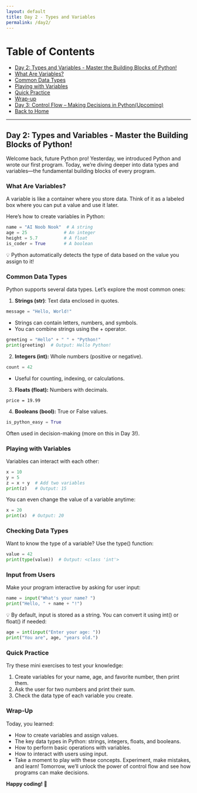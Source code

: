 ```yaml
---
layout: default
title: Day 2 - Types and Variables
permalink: /day2/
---
```


# Table of Contents
- [Day 2: Types and Variables - Master the Building Blocks of Python!](#Types-and-Variables)
- [What Are Variables?](#Variables)
- [Common Data Types](#Common-Data-Types)
- [Playing with Variables](#Playing-with-Variables)
- [Quick Practice](#practice)
- [Wrap-up](#Wrap-Up)
- [Day 3: Control Flow – Making Decisions in Python(Upcoming)](day3/)
- <a href="{{ site.baseurl }}/">Back to Home</a>

---
## Day 2: Types and Variables - Master the Building Blocks of Python!<a name="Types-and-Variables"></a>
Welcome back, future Python pro! Yesterday, we introduced Python and wrote our first program. Today, we’re diving deeper into data types and variables—the fundamental building blocks of every program.

### What Are Variables? <a name="Variables"></a>
A variable is like a container where you store data. Think of it as a labeled box where you can put a value and use it later.

Here’s how to create variables in Python:
```Python
name = "AI Noob Nook"  # A string
age = 25              # An integer
height = 5.7          # A float
is_coder = True       # A boolean
```

💡 Python automatically detects the type of data based on the value you assign to it!

### Common Data Types <a name="Common-Data-Types"></a>
Python supports several data types. Let’s explore the most common ones:

1. **Strings (str)**: Text data enclosed in quotes.

```python
message = "Hello, World!"
```

- Strings can contain letters, numbers, and symbols.
- You can combine strings using the + operator.

```python
greeting = "Hello" + " " + "Python!"
print(greeting)  # Output: Hello Python!
```

2. **Integers (int):** Whole numbers (positive or negative).
```python
count = 42
```
- Useful for counting, indexing, or calculations.

3. **Floats (float):** Numbers with decimals.
```pthon
price = 19.99
```

4. **Booleans (bool):** True or False values.
```python
is_python_easy = True
```

Often used in decision-making (more on this in Day 3!).

### Playing with Variables <a name="Playing-with-Variables"></a>
Variables can interact with each other:

```python
x = 10
y = 5
z = x + y  # Add two variables
print(z)   # Output: 15
```

You can even change the value of a variable anytime:

```python
x = 20
print(x)  # Output: 20
```

### Checking Data Types
Want to know the type of a variable? Use the type() function:
```python
value = 42
print(type(value))  # Output: <class 'int'>
```

### Input from Users
Make your program interactive by asking for user input:
```python
name = input("What's your name? ")
print("Hello, " + name + "!")
```

💡 By default, input is stored as a string. You can convert it using int() or float() if needed:

```python
age = int(input("Enter your age: "))
print("You are", age, "years old.")
```

### Quick Practice <a name="practice"></a>
Try these mini exercises to test your knowledge:

1. Create variables for your name, age, and favorite number, then print them.
2. Ask the user for two numbers and print their sum.
3. Check the data type of each variable you create.

### Wrap-Up <a name="Wrap-Up"></a>
Today, you learned:

- How to create variables and assign values.
- The key data types in Python: strings, integers, floats, and booleans.
- How to perform basic operations with variables.
- How to interact with users using input.
- Take a moment to play with these concepts. Experiment, make mistakes, and learn! Tomorrow, we’ll unlock the power of control flow and see how programs can make decisions.

**Happy coding! 🚀**
